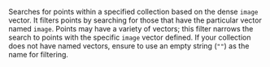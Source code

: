 Searches for points within a specified collection based on the dense `image` vector. It filters points by searching for those that have the particular vector named `image`. Points may have a variety of vectors; this filter narrows the search to points with the specific `image` vector defined. If your collection does not have named vectors, ensure to use an empty string (`""`) as the name for filtering.